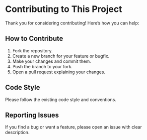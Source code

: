 # Contributing to This Project

Thank you for considering contributing! Here’s how you can help:

## How to Contribute

1. Fork the repository.
2. Create a new branch for your feature or bugfix.
3. Make your changes and commit them.
4. Push the branch to your fork.
5. Open a pull request explaining your changes.

## Code Style

Please follow the existing code style and conventions.

## Reporting Issues

If you find a bug or want a feature, please open an issue with clear description.

